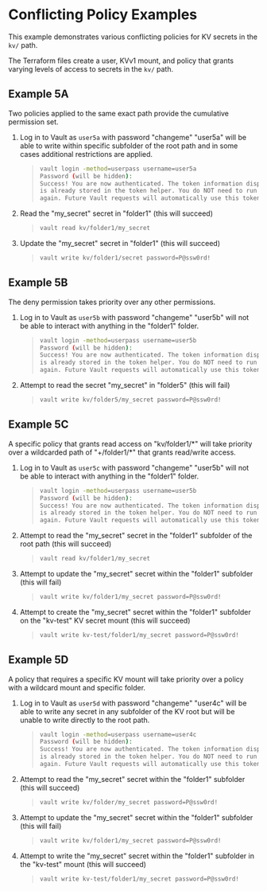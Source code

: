 # Conflicting Policy Examples

This example demonstrates various conflicting policies for KV secrets in the `kv/` path.

The Terraform files create a user, KVv1 mount, and policy that grants varying levels of access to secrets in the `kv/` path.

## Example 5A

Two policies applied to the same exact path provide the cumulative permission set.

1. Log in to Vault as `user5a` with password "changeme"
    "user5a" will be able to write within specific subfolder of the root path and in some cases additional restrictions are applied.
    >
    > ```bash
    > vault login -method=userpass username=user5a
    > Password (will be hidden):
    > Success! You are now authenticated. The token information displayed below
    > is already stored in the token helper. You do NOT need to run "vault login"
    > again. Future Vault requests will automatically use this token.
    > ```
    >
2. Read the "my_secret" secret in "folder1" (this will succeed)
    >
    > ```bash
    > vault read kv/folder1/my_secret
    > ```
    >
3. Update the "my_secret" secret in "folder1" (this will succeed)
    >
    > ```bash
    > vault write kv/folder1/secret password=P@ssw0rd!
    > ```
    >

## Example 5B

The deny permission takes priority over any other permissions.

1. Log in to Vault as `user5b` with password "changeme"
    "user5b" will not be able to interact with anything in the "folder1" folder.
    >
    > ```bash
    > vault login -method=userpass username=user5b
    > Password (will be hidden):
    > Success! You are now authenticated. The token information displayed below
    > is already stored in the token helper. You do NOT need to run "vault login"
    > again. Future Vault requests will automatically use this token.
    > ```
    >
2. Attempt to read the secret "my_secret" in "folder5" (this will fail)
    >
    > ```bash
    > vault write kv/folder5/my_secret password=P@ssw0rd!
    > ```

## Example 5C

A specific policy that grants read access on "kv/folder1/\*" will take priority over a wildcarded path of "+/folder1/\*" that grants read/write access.

1. Log in to Vault as `user5c` with password "changeme"
    "user5b" will not be able to interact with anything in the "folder1" folder.
    >
    > ```bash
    > vault login -method=userpass username=user5b
    > Password (will be hidden):
    > Success! You are now authenticated. The token information displayed below
    > is already stored in the token helper. You do NOT need to run "vault login"
    > again. Future Vault requests will automatically use this token.
    > ```
    >
2. Attempt to read the "my_secret" secret in the "folder1" subfolder of the root path (this will succeed)
    >
    > ```bash
    > vault read kv/folder1/my_secret
    > ```
    >
3. Attempt to update the "my_secret" secret within the "folder1" subfolder (this will fail)
    >
    > ```bash
    > vault write kv/folder1/my_secret password=P@ssw0rd!
    > ```

4. Attempt to create the "my_secret" secret within the "folder1" subfolder on the "kv-test" KV secret mount (this will succeed)
    >
    > ```bash
    > vault write kv-test/folder1/my_secret password=P@ssw0rd!
    > ```

## Example 5D

A policy that requires a specific KV mount will take priority over a policy with a wildcard mount and specific folder.

1. Log in to Vault as `user5d` with password "changeme"
    "user4c" will be able to write any secret in any subfolder of the KV root but will be unable to write directly to the root path.
    >
    > ```bash
    > vault login -method=userpass username=user4c
    > Password (will be hidden):
    > Success! You are now authenticated. The token information displayed below
    > is already stored in the token helper. You do NOT need to run "vault login"
    > again. Future Vault requests will automatically use this token.
    > ```
    >
2. Attempt to read the "my_secret" secret within the "folder1" subfolder (this will succeed)
    >
    > ```bash
    > vault write kv/folder/my_secret password=P@ssw0rd!
    > ```
    >
3. Attempt to update the "my_secret" secret within the "folder1" subfolder (this will fail)
    >
    > ```bash
    > vault write kv/folder1/my_secret password=P@ssw0rd!
    > ```
    >
4. Attempt to write the "my_secret" secret within the "folder1" subfolder in the "kv-test" mount (this will succeed)
    >
    > ```bash
    > vault write kv-test/folder1/my_secret password=P@ssw0rd!
    > ```
    >
